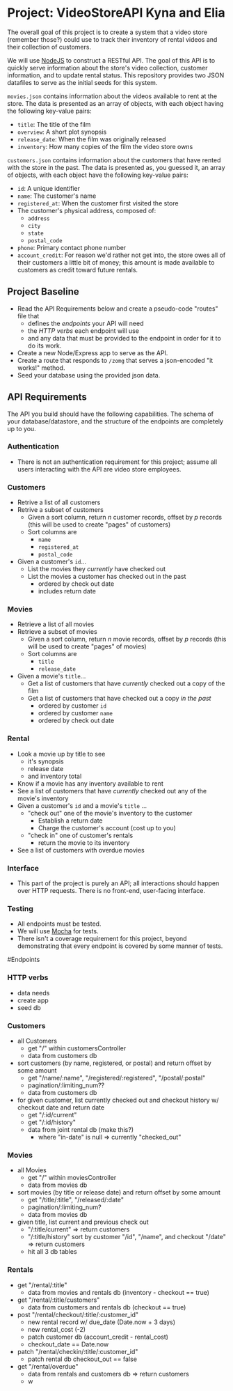 # Project: VideoStoreAPI Kyna and Elia

The overall goal of this project is to create a system that a video store (remember those?) could use to track their inventory of rental videos and their collection of customers.

We will use [NodeJS](https://nodejs.org/en/) to construct a RESTful API. The goal of this API is to quickly serve information about the store's video collection, customer information, and to update rental status. This repository provides two JSON datafiles to serve as the initial seeds for this system.

`movies.json` contains information about the videos available to rent at the store. The data is presented as an array of objects, with each object having the following key-value pairs:

- `title`: The title of the film
- `overview`: A short plot synopsis
- `release_date`: When the film was originally released
- `inventory`: How many copies of the film the video store owns

`customers.json` contains information about the customers that have rented with the store in the past. The data is presented as, you guessed it, an array of objects, with each object have the following key-value pairs:

- `id`: A unique identifier
- `name`: The customer's name
- `registered_at`: When the customer first visited the store
- The customer's physical address, composed of:
  - `address`
  - `city`
  - `state`
  - `postal_code`
- `phone`: Primary contact phone number
- `account_credit`: For reason we'd rather not get into, the store owes all of their customers a little bit of money; this amount is made available to customers as credit toward future rentals.

## Project Baseline

- Read the API Requirements below and create a pseudo-code "routes" file that
  - defines the _endpoints_ your API will need
  - the _HTTP verbs_ each endpoint will use
  - and any data that must be provided to the endpoint in order for it to do its work.
- Create a new Node/Express app to serve as the API.
- Create a route that responds to `/zomg` that serves a json-encoded "it works!" method.
- Seed your database using the provided json data.

## API Requirements

The API you build should have the following capabilities. The schema of your database/datastore, and the structure of the endpoints are completely up to you.

### Authentication
- There is not an authentication requirement for this project; assume all users interacting with the API are video store employees.

### Customers
- Retrive a list of all customers
- Retrive a subset of customers
  - Given a sort column, return _n_ customer records, offset by _p_ records (this will be used to create "pages" of customers)
  - Sort columns are
    - `name`
    - `registered_at`
    - `postal_code`
- Given a customer's `id`...
  - List the movies they _currently_ have checked out
  - List the movies a customer has checked out in the past
    - ordered by check out date
    - includes return date

### Movies
- Retrieve a list of all movies
- Retrieve a subset of movies
  - Given a sort column, return _n_ movie records, offset by _p_ records (this will be used to create "pages" of movies)
  - Sort columns are
    - `title`
    - `release_date`
- Given a movie's `title`...
  - Get a list of customers that have _currently_ checked out a copy of the film
  - Get a list of customers that have checked out a copy _in the past_
    - ordered by customer `id`
    - ordered by customer `name`
    - ordered by check out date

### Rental
- Look a movie up by title to see
  - it's synopsis
  - release date
  - and inventory total
- Know if a movie has any inventory available to rent
- See a list of customers that have _currently_ checked out any of the movie's inventory
- Given a customer's `id` and a movie's `title` ...
  - "check out" one of the movie's inventory to the customer
    - Establish a return date
    - Charge the customer's account (cost up to you)
  - "check in" one of customer's rentals
    - return the movie to its inventory
- See a list of customers with overdue movies

### Interface
- This part of the project is purely an API; all interactions should happen over HTTP requests. There is no front-end, user-facing interface.

### Testing
- All endpoints must be tested.
- We will use [Mocha](https://mochajs.org/) for tests.
- There isn't a coverage requirement for this project, beyond demonstrating that every endpoint is covered by some manner of tests.


#Endpoints
### HTTP verbs
- data needs
- create app
- seed db
​
### Customers
- all Customers
    - get "/" within customersController
    - data from customers db
- sort customers (by name, registered, or postal) and return offset by some amount
    - get "/name/:name", "/registered/:registered", "/postal/:postal"
    - pagination/:limiting_num??
    - data from customers db
- for given customer, list currently checked out and checkout history w/ checkout date and return date
    - get "/:id/current"
    - get "/:id/history"
    - data from joint rental db (make this?)
        - where "in-date" is null => currently "checked_out"
​
### Movies
- all Movies
    - get "/" within moviesController
    - data from movies db
- sort movies (by title or release date) and return offset by some amount
    - get "/title/:title", "/released/:date"
    - pagination/:limiting_num?
    - data from movies db
- given title, list current and previous check out
    - "/:title/current" => return customers
    - "/:title/history" sort by customer "/id", "/name", and checkout "/date" => return customers
    - hit all 3 db tables
​
### Rentals
- get "/rental/:title"
    - data from movies and rentals db (inventory - checkout == true)
- get "/rental/:title/customers"
    - data from customers and rentals db (checkout == true)
- post "/rental/checkout/:title/:customer_id"
    - new rental record w/ due_date (Date.now + 3 days)
    - new rental_cost (-2)
    - patch customer db (account_credit - rental_cost)
    - checkout_date == Date.now
- patch "/rental/checkin/:title/:customer_id"
    - patch rental db checkout_out == false
- get "/rental/overdue"
    - data from rentals and customers db => return customers
    - w
